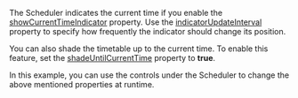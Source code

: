 The Scheduler indicates the current time if you enable the [showCurrentTimeIndicator](/Documentation/ApiReference/UI_Components/dxScheduler/Configuration/#showCurrentTimeIndicator) property. Use the [indicatorUpdateInterval](/Documentation/ApiReference/UI_Components/dxScheduler/Configuration/#indicatorUpdateInterval) property to specify how frequently the indicator should change its position.

You can also shade the timetable up to the current time. To enable this feature, set the [shadeUntilCurrentTime](/Documentation/ApiReference/UI_Components/dxScheduler/Configuration/#shadeUntilCurrentTime) property to **true**.

In this example, you can use the controls under the Scheduler to change the above mentioned properties at runtime.

